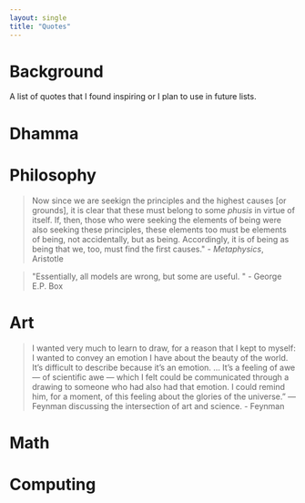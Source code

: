```yaml
---
layout: single 
title: "Quotes"
---
```

# Background

A list of quotes that I found inspiring or I plan to use in future lists.


# Dhamma

# Philosophy

> Now since we are seekign the principles and the highest causes [or grounds], it is clear that these must belong to some *phusis* in virtue of itself. If, then, those who were seeking the elements of being were also seeking these principles, these elements too must be elements of being, not accidentally, but as being. Accordingly, it is of being as being that we, too, must find the first causes." - *Metaphysics*, Aristotle

> "Essentially, all models are wrong, but some are useful. " - George E.P. Box

# Art

> I wanted very much to learn to draw, for a reason that I kept to myself: I wanted to convey an emotion I have about the beauty of the world. It’s difficult to describe because it’s an emotion. … It’s a feeling of awe — of scientific awe — which I felt could be communicated through a drawing to someone who had also had that emotion. I could remind him, for a moment, of this feeling about the glories of the universe.” — Feynman discussing the intersection of art and science. - Feynman

# Math

# Computing
